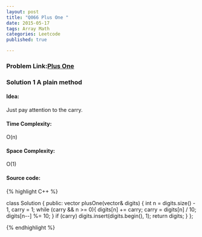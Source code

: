```yaml
---
layout: post
title: "Q066 Plus One "
date: 2015-05-17
tags: Array Math
categories: Leetcode
published: true

---
```

### Problem Link:[Plus One ](https://leetcode.com/problems/plus-one/) 

### Solution 1 A plain method

#### Idea:

Just pay attention to the carry.

#### Time Complexity:
O(n)

#### Space Complexity:
O(1)

#### Source code:
{% highlight C++ %}

class Solution {
public:
    vector<int> plusOne(vector<int>& digits) {
        int n = digits.size() - 1, carry = 1;
        while (carry && n >= 0){
            digits[n] += carry;
            carry = digits[n] / 10;
            digits[n--] %= 10;
        }
        if (carry)
            digits.insert(digits.begin(), 1);
        return digits;
    }
};

{% endhighlight %}

